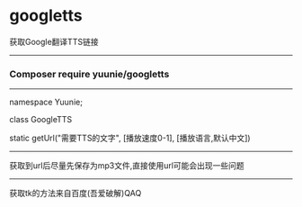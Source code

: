 # googletts
获取Google翻译TTS链接

---

### Composer require yuunie/googletts

---

namespace Yuunie;

class GoogleTTS

static getUrl("需要TTS的文字", [播放速度0-1], [播放语言,默认中文])

---

获取到url后尽量先保存为mp3文件,直接使用url可能会出现一些问题

---

获取tk的方法来自百度(吾爱破解)QAQ
